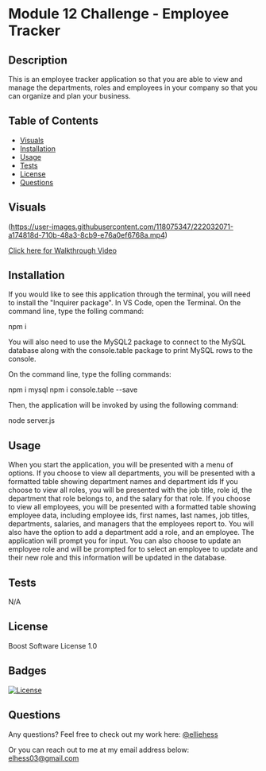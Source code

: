 # Module 12 Challenge - Employee Tracker

## Description

This is an employee tracker application so that you are able to view and manage the departments, roles and employees in your company so that you can organize and plan your business. 


## Table of Contents 

- [Visuals](#visuals)
- [Installation](#installation)
- [Usage](#usage)
- [Tests](#tests)
- [License](#license)
- [Questions](#questions)

## Visuals


(https://user-images.githubusercontent.com/118075347/222032071-a174818d-710b-48a3-8cb9-e76a0ef6768a.mp4)

[Click here for Walkthrough Video](https://drive.google.com/file/d/1_JEcf2K4KQVY1hY6WMxbvLDGEloQz1Xc/view)




## Installation

If you would like to see this application through the terminal, you will need to install the "Inquirer package".
In VS Code, open the Terminal. 
On the command line, type the folling command:

npm i 

You will also need to use the MySQL2 package to connect to the MySQL database along with the console.table package to print MySQL rows to the console.

On the command line, type the folling commands:

npm i mysql 
npm i console.table --save 

Then, the application will be invoked by using the following command:

node server.js

## Usage

When you start the application, you will be presented with a menu of options. If you choose to view all departments, you will be presented with a formatted table showing department names and department ids
If you choose to view all roles, you will be presented with the job title, role id, the department that role belongs to, and the salary for that role. If you choose to view all employees, you will be presented with a formatted table showing employee data, including employee ids, first names, last names, job titles, departments, salaries, and managers that the employees report to. You will also have the option to add a department add a role, and an employee. The application will prompt you for input. You can also choose to update an employee role and will be prompted for to select an employee to update and their new role and this information will be updated in the database.

## Tests 

N/A

## License

Boost Software License 1.0

## Badges

[![License](https://img.shields.io/badge/License-Boost_1.0-lightblue.svg)](https://www.boost.org/LICENSE_1_0.txt)

## Questions 

Any questions? 
Feel free to check out my work here:
[@elliehess](@elliehess)

Or you can reach out to me at my email address below:
elhess03@gmail.com
